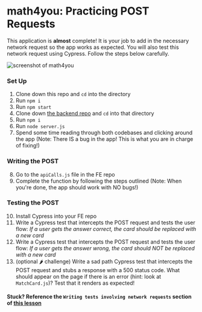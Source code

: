 # math4you: Practicing POST Requests 

This application is **almost** complete! It is your job to add in the necessary network request so the app works as expected. You will also test this network request using Cypress. Follow the steps below carefully.

![screenshot of math4you](https://user-images.githubusercontent.com/51416773/176971256-42af243f-93ed-4e38-9332-9a52acdea107.png)

### Set Up
1. Clone down this repo and `cd` into the directory
2. Run `npm i`
3. Run `npm start`
4. Clone down [the backend repo](https://github.com/turingschool-examples/math4you-api) and `cd` into that directory
5. Run `npm i`
6. Run `node server.js`
7. Spend some time reading through both codebases and clicking around the app (Note: There IS a bug in the app! This is what you are in charge of fixing!)

### Writing the POST
8. Go to the `apiCalls.js` file in the FE repo
9. Complete the function by following the steps outlined (Note: When you're done, the app should work with NO bugs!)

### Testing the POST
10. Install Cypress into your FE repo
11. Write a Cypress test that intercepts the POST request and tests the user flow: *If a user gets the answer correct, the card should be replaced with a new card* 
12. Write a Cypress test that intercepts the POST request and tests the user flow: *If a user gets the answer wrong, the card should NOT be replaced with a new card* 
13. (optional 🌶 challenge) Write a sad path Cypress test that intercepts the POST request and stubs a response with a 500 status code. What should appear on the page if there is an error (hint: look at `MatchCard.js`)? Test that it renders as expected!

#### Stuck? Reference the `Writing tests involving network requests` section of [this lesson](https://frontend.turing.edu/lessons/module-3/intro-to-cypress-testing.html)
